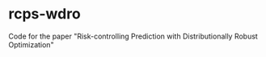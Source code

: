 # rcps-wdro
Code for the paper "Risk-controlling Prediction with Distributionally Robust Optimization"
